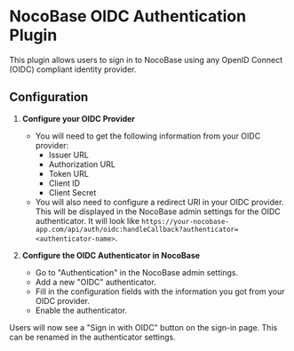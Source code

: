 # NocoBase OIDC Authentication Plugin

This plugin allows users to sign in to NocoBase using any OpenID Connect (OIDC) compliant identity provider.

## Configuration

1.  **Configure your OIDC Provider**
    *   You will need to get the following information from your OIDC provider:
        *   Issuer URL
        *   Authorization URL
        *   Token URL
        *   Client ID
        *   Client Secret
    *   You will also need to configure a redirect URI in your OIDC provider. This will be displayed in the NocoBase admin settings for the OIDC authenticator. It will look like `https://your-nocobase-app.com/api/auth/oidc:handleCallback?authenticator=<authenticator-name>`.

2.  **Configure the OIDC Authenticator in NocoBase**
    *   Go to "Authentication" in the NocoBase admin settings.
    *   Add a new "OIDC" authenticator.
    *   Fill in the configuration fields with the information you got from your OIDC provider.
    *   Enable the authenticator.

Users will now see a "Sign in with OIDC" button on the sign-in page. This can be renamed in the authenticator settings.
